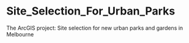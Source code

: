 # Site_Selection_For_Urban_Parks
The ArcGIS project: Site selection for new urban parks and gardens in Melbourne
